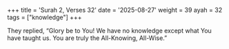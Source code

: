 +++
title = 'Surah 2, Verses 32'
date = '2025-08-27'
weight = 39
ayah = 32
tags = ["knowledge"]
+++

They replied, “Glory be to You! We have no knowledge except what You have taught us. You are truly the All-Knowing, All-Wise.”